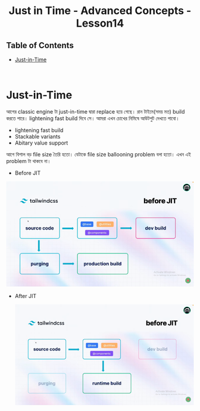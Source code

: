 <br />
 <p align="center">
    <h1 align="center">  Just in Time - Advanced Concepts - Lesson14</h1>
</p>

<!-- TABLE OF CONTENTS -->

## Table of Contents

- [Just-in-Time](#just-in-time)

<br>

# Just-in-Time

আগের classic engine টা just-in-time দ্বারা replace হয়ে গেছে।
রান টাইমে(সময় মত) build করতে পারে। lightening fast build দিবে সে। আমরা এখন চোখের নিমিষে আউটপুট দেখতে পাবো।

- lightening fast build
- Stackable variants
- Abitary value support

আগে বিশাল বড় file size তৈরি হতো। যেটাকে file size ballooning problem বলা হতো। এখন এই problem টা থাকবে না।

- Before JIT

![Before JIT](./images/before-jit.png)

- After JIT

  ![After JIT](./images/after-jit.png)

<br>
